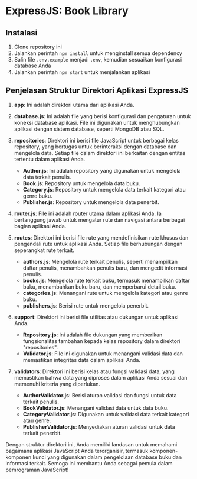 # ExpressJS: Book Library

## Instalasi

1. Clone repository ini
2. Jalankan perintah `npm install` untuk menginstall semua dependency
3. Salin file `.env.example` menjadi `.env`, kemudian sesuaikan konfigurasi database Anda
4. Jalankan perintah `npm start` untuk menjalankan aplikasi

## Penjelasan Struktur Direktori Aplikasi ExpressJS

1. **app**: Ini adalah direktori utama dari aplikasi Anda.

2. **database.js**: Ini adalah file yang berisi konfigurasi dan pengaturan untuk koneksi database aplikasi. File ini digunakan untuk menghubungkan aplikasi dengan sistem database, seperti MongoDB atau SQL.

3. **repositories**: Direktori ini berisi file JavaScript untuk berbagai kelas repository, yang bertugas untuk berinteraksi dengan database dan mengelola data. Setiap file dalam direktori ini berkaitan dengan entitas tertentu dalam aplikasi Anda.

   - **Author.js**: Ini adalah repository yang digunakan untuk mengelola data terkait penulis.
   - **Book.js**: Repository untuk mengelola data buku.
   - **Category.js**: Repository untuk mengelola data terkait kategori atau genre buku.
   - **Publisher.js**: Repository untuk mengelola data penerbit.

4. **router.js**: File ini adalah router utama dalam aplikasi Anda. Ia bertanggung jawab untuk mengatur rute dan navigasi antara berbagai bagian aplikasi Anda.

5. **routes**: Direktori ini berisi file rute yang mendefinisikan rute khusus dan pengendali rute untuk aplikasi Anda. Setiap file berhubungan dengan seperangkat rute terkait.

   - **authors.js**: Mengelola rute terkait penulis, seperti menampilkan daftar penulis, menambahkan penulis baru, dan mengedit informasi penulis.
   - **books.js**: Mengelola rute terkait buku, termasuk menampilkan daftar buku, menambahkan buku baru, dan memperbarui detail buku.
   - **categories.js**: Menangani rute untuk mengelola kategori atau genre buku.
   - **publishers.js**: Berisi rute untuk mengelola penerbit.

6. **support**: Direktori ini berisi file utilitas atau dukungan untuk aplikasi Anda.

   - **Repository.js**: Ini adalah file dukungan yang memberikan fungsionalitas tambahan kepada kelas repository dalam direktori "repositories".
   - **Validator.js**: File ini digunakan untuk menangani validasi data dan memastikan integritas data dalam aplikasi Anda.

7. **validators**: Direktori ini berisi kelas atau fungsi validasi data, yang memastikan bahwa data yang diproses dalam aplikasi Anda sesuai dan memenuhi kriteria yang diperlukan.

   - **AuthorValidator.js**: Berisi aturan validasi dan fungsi untuk data terkait penulis.
   - **BookValidator.js**: Menangani validasi data untuk data buku.
   - **CategoryValidator.js**: Digunakan untuk validasi data terkait kategori atau genre.
   - **PublisherValidator.js**: Menyediakan aturan validasi untuk data terkait penerbit.

Dengan struktur direktori ini, Anda memiliki landasan untuk memahami bagaimana aplikasi JavaScript Anda terorganisir, termasuk komponen-komponen kunci yang digunakan dalam pengelolaan database buku dan informasi terkait. Semoga ini membantu Anda sebagai pemula dalam pemrograman JavaScript!
